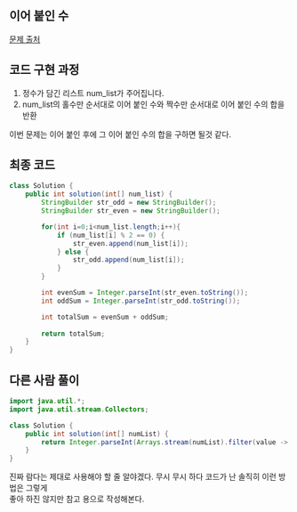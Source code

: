 ## 이어 붙인 수

[문제 출처](https://school.programmers.co.kr/learn/courses/30/lessons/181928)

## 코드 구현 과정

1. 정수가 담긴 리스트 num_list가 주어집니다.
2. num_list의 홀수만 순서대로 이어 붙인 수와 짝수만 순서대로 이어 붙인 수의 합을 반환

이번 문제는 이어 붙인 후에 그 이어 붙인 수의 합을 구하면 될것 같다.

## 최종 코드
```java
class Solution {
    public int solution(int[] num_list) {
        StringBuilder str_odd = new StringBuilder();
        StringBuilder str_even = new StringBuilder();

        for(int i=0;i<num_list.length;i++){
            if (num_list[i] % 2 == 0) {
                str_even.append(num_list[i]);
            } else {
                str_odd.append(num_list[i]);
            }
        }

        int evenSum = Integer.parseInt(str_even.toString());
        int oddSum = Integer.parseInt(str_odd.toString());

        int totalSum = evenSum + oddSum;
        
        return totalSum;
    }
}
```

## 다른 사람 풀이
```java
import java.util.*;
import java.util.stream.Collectors;

class Solution {
    public int solution(int[] numList) {
        return Integer.parseInt(Arrays.stream(numList).filter(value -> value % 2 != 0).mapToObj(String::valueOf).collect(Collectors.joining())) + Integer.parseInt(Arrays.stream(numList).filter(value -> value % 2 == 0).mapToObj(String::valueOf).collect(Collectors.joining()));
    }
}
```

진짜 람다는 제대로 사용해야 할 줄 알야겠다. 무시 무시 하다 코드가 난 솔직히 이런 방법은 그렇게  
좋아 하진 않지만 참고 용으로 작성해본다.